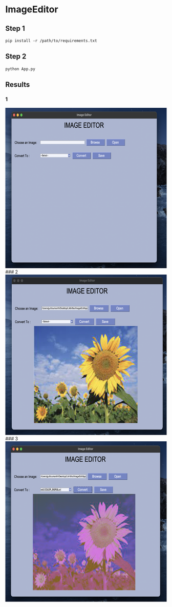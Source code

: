 # ImageEditor

## Step 1
```
pip install -r /path/to/requirements.txt
```

## Step 2
```
python App.py
```
## Results
### 1
<img src="https://github.com/sumanth13131/ImageEditor/blob/main/Recordings%20%26%20Pictures/Screenshot%202021-10-05%20at%2012.51.02%20PM.png" alt="1" style="height: 500px; width:800px;"/>
### 2
<img src="https://github.com/sumanth13131/ImageEditor/blob/main/Recordings%20%26%20Pictures/Screenshot%202021-10-05%20at%2012.51.21%20PM.png" alt="2" style="height: 500px; width:800px;"/>
### 3
<img src="https://github.com/sumanth13131/ImageEditor/blob/main/Recordings%20%26%20Pictures/Screenshot%202021-10-05%20at%2012.51.58%20PM.png" alt="3" style="height: 500px; width:800px;"/>
